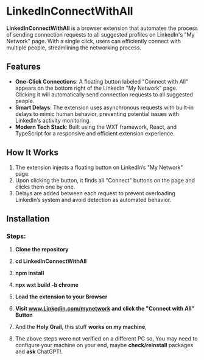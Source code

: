 # LinkedInConnectWithAll

**LinkedInConnectWithAll** is a browser extension that automates the process of sending connection requests to all suggested profiles on LinkedIn's "My Network" page. With a single click, users can efficiently connect with multiple people, streamlining the networking process.

## Features

- **One-Click Connections**: A floating button labeled "Connect with All" appears on the bottom right of the LinkedIn "My Network" page. Clicking it will automatically send connection requests to all suggested people.
- **Smart Delays**: The extension uses asynchronous requests with built-in delays to mimic human behavior, preventing potential issues with LinkedIn's activity monitoring.
- **Modern Tech Stack**: Built using the WXT framework, React, and TypeScript for a responsive and efficient extension experience.

## How It Works

1. The extension injects a floating button on LinkedIn’s "My Network" page.
2. Upon clicking the button, it finds all "Connect" buttons on the page and clicks them one by one.
3. Delays are added between each request to prevent overloading LinkedIn’s system and avoid detection as automated behavior.

## Installation

### Steps:

1. **Clone the repository**

2. **cd LinkedInConnectWithAll**

3. **npm install**

4. **npx wxt build -b chrome**

5. **Load the extension to your Browser**

6. **Visit www.Linkedin.com/mynetwork and click the "Connect with All" Button**

7. And the **Holy Grail**, this stuff **works on my machine**,
8. The above steps were not verified on a different PC so, You may need to configure your machine on your end, maybe **check/reinstall** packages and **ask** ChatGPT!.

